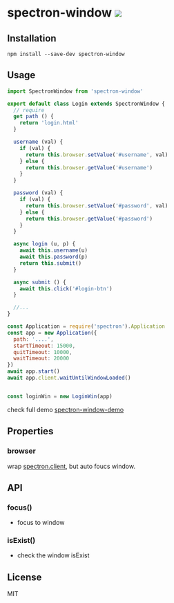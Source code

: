 # spectron-window [![][npm_img]][npm_url] 


## Installation

```
npm install --save-dev spectron-window
```

## Usage

```javascript
import SpectronWindow from 'spectron-window'

export default class Login extends SpectronWindow {
  // require
  get path () {
    return 'login.html'
  }

  username (val) {
    if (val) {
      return this.browser.setValue('#username', val)
    } else {
      return this.browser.getValue('#username')
    }
  }

  password (val) {
    if (val) {
      return this.browser.setValue('#password', val)
    } else {
      return this.browser.getValue('#password')
    }
  }

  async login (u, p) {
    await this.username(u)
    await this.password(p)
    return this.submit()
  }

  async submit () {
    await this.click('#login-btn')
  }

  //...
}
```

```javascript
const Application = require('spectron').Application
const app = new Application({
  path: '....',
  startTimeout: 15000,
  quitTimeout: 10000,
  waitTimeout: 20000
})
await app.start()
await app.client.waitUntilWindowLoaded()


const loginWin = new LoginWin(app)
```

check full demo [spectron-window-demo](https://github.com/smildlzj/spectron-window-demo)

## Properties

### browser
wrap [spectron.client](https://github.com/electron/spectron#properties), but auto foucs window.

## API
### focus()
* focus to window

### isExist()
* check the window isExist

## License

MIT

[npm_img]: https://img.shields.io/npm/v/spectron-window.svg?style=flat-square
[npm_url]: https://www.npmjs.org/package/spectron-window
